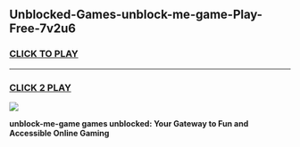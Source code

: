 
## Unblocked-Games-unblock-me-game-Play-Free-7v2u6
<h3>
<a href="https://premium76.site?title=unblock-me-game&ref=23A">CLICK TO PLAY</a></h3>
<hr>

<h3>
<a href="https://premium76.site?title=unblock-me-game&ref=23A">CLICK 2 PLAY</a>
  
</h3>

<a href="https://premium76.site?title=unblock-me-game&ref=23A"><img src="https://clearcache.store/games.png"></a>


**unblock-me-game games unblocked: Your Gateway to Fun and Accessible Online Gaming**
